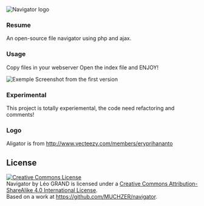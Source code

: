 ![Navigator logo](http://i.imgur.com/ynspsqj.png)


### Resume
An open-source file navigator using php and ajax.

### Usage
Copy files in your webserver
Open the index file and ENJOY!

![Exemple](https://i.imgur.com/K84fZsS.png)
Screenshot from the first version

### Experimental
This project is totally experiemental, the code need refactoring and comments!

### Logo

Aligator is from http://www.vecteezy.com/members/eryprihananto

## License

<a rel="license" href="http://creativecommons.org/licenses/by-sa/4.0/"><img alt="Creative Commons License" style="border-width:0" src="https://i.creativecommons.org/l/by-sa/4.0/88x31.png" /></a><br /><span xmlns:dct="http://purl.org/dc/terms/" href="http://purl.org/dc/dcmitype/Dataset" property="dct:title" rel="dct:type">Navigator</span> by <span xmlns:cc="http://creativecommons.org/ns#" property="cc:attributionName">Léo GRAND</span> is licensed under a <a rel="license" href="http://creativecommons.org/licenses/by-sa/4.0/">Creative Commons Attribution-ShareAlike 4.0 International License</a>.<br />Based on a work at <a xmlns:dct="http://purl.org/dc/terms/" href="https://github.com/MUCHZER/navigator" rel="dct:source">https://github.com/MUCHZER/navigator</a>.

